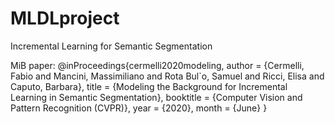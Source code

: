 # MLDLproject
Incremental Learning for Semantic Segmentation

MiB paper: 
   @inProceedings{cermelli2020modeling,
   author = {Cermelli, Fabio and Mancini, Massimiliano and Rota Bul\`o, Samuel and Ricci, Elisa and Caputo, Barbara},
   title  = {Modeling the Background for Incremental Learning in Semantic Segmentation},
   booktitle = {Computer Vision and Pattern Recognition (CVPR)},
   year      = {2020},
   month     = {June}
   }
